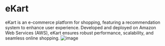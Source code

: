 # eKart
eKart is an e-commerce platform for shopping, featuring a recommendation system to enhance user experience. Developed and deployed on Amazon Web Services (AWS), eKart ensures robust performance, scalability, and seamless online shopping.
![image](https://github.com/user-attachments/assets/7b64ea5f-ec93-4858-9fda-f5fb35140dfb)
